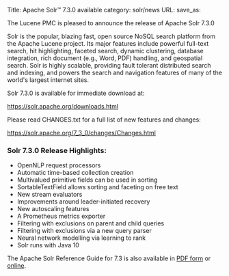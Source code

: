 Title: Apache Solr™ 7.3.0 available
category: solr/news
URL: 
save_as: 

The Lucene PMC is pleased to announce the release of Apache Solr 7.3.0

Solr is the popular, blazing fast, open source NoSQL search platform from the Apache Lucene project. Its major features include powerful full-text search, hit highlighting, faceted search, dynamic clustering, database integration, rich document (e.g., Word, PDF) handling, and geospatial search. Solr is highly scalable, providing fault tolerant distributed search and indexing, and powers the search and navigation features of many of the world's largest internet sites.

Solr 7.3.0 is available for immediate download at:

  <https://solr.apache.org/downloads.html>

Please read CHANGES.txt for a full list of new features and changes:

  <https://solr.apache.org/7_3_0/changes/Changes.html>

### Solr 7.3.0 Release Highlights:

 * OpenNLP request processors
 * Automatic time-based collection creation
 * Multivalued primitive fields can be used in sorting
 * SortableTextField allows sorting and faceting on free text
 * New stream evaluators
 * Improvements around leader-initiated recovery
 * New autoscaling features
 * A Prometheus metrics exporter
 * Filtering with exclusions on parent and child queries
 * Filtering with exclusions via a new query parser
 * Neural network modelling via learning to rank
 * Solr runs with Java 10

The Apache Solr Reference Guide for 7.3 is also available in [PDF form](https://www.apache.org/dyn/closer.cgi/lucene/solr/ref-guide/apache-solr-ref-guide-7.3.pdf) or  [online](https://solr.apache.org/guide/7_3).

